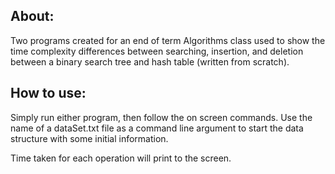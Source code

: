 ## About:
Two programs created for an end of term Algorithms class used to show the time complexity differences between searching, insertion, and 
deletion between a binary search tree and hash table (written from scratch).

## How to use:
Simply run either program, then follow the on screen commands. Use the name of a dataSet.txt file as a command line argument to start the 
data structure with some initial information. 

Time taken for each operation will print to the screen. 
